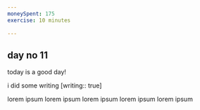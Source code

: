 ```yaml
---
moneySpent: 175
exercise: 10 minutes
 
---
```

## day no 11
today is a good day!
 

i did some writing [writing:: true]

lorem ipsum lorem ipsum lorem ipsum lorem ipsum lorem ipsum
